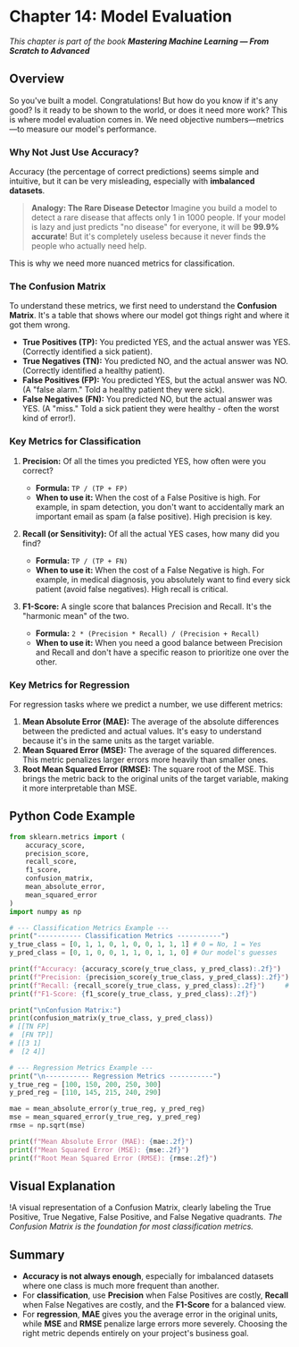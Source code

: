 # Chapter 14: Model Evaluation

_This chapter is part of the book **Mastering Machine Learning — From Scratch to Advanced**_

## Overview

So you've built a model. Congratulations! But how do you know if it's any good? Is it ready to be shown to the world, or does it need more work? This is where model evaluation comes in. We need objective numbers—metrics—to measure our model's performance.

### Why Not Just Use Accuracy?

Accuracy (the percentage of correct predictions) seems simple and intuitive, but it can be very misleading, especially with **imbalanced datasets**.

> **Analogy: The Rare Disease Detector**
> Imagine you build a model to detect a rare disease that affects only 1 in 1000 people. If your model is lazy and just predicts "no disease" for everyone, it will be **99.9% accurate**! But it's completely useless because it never finds the people who actually need help.

This is why we need more nuanced metrics for classification.

### The Confusion Matrix

To understand these metrics, we first need to understand the **Confusion Matrix**. It's a table that shows where our model got things right and where it got them wrong.

-   **True Positives (TP):** You predicted YES, and the actual answer was YES. (Correctly identified a sick patient).
-   **True Negatives (TN):** You predicted NO, and the actual answer was NO. (Correctly identified a healthy patient).
-   **False Positives (FP):** You predicted YES, but the actual answer was NO. (A "false alarm." Told a healthy patient they were sick).
-   **False Negatives (FN):** You predicted NO, but the actual answer was YES. (A "miss." Told a sick patient they were healthy - often the worst kind of error!).

### Key Metrics for Classification

1.  **Precision:** Of all the times you predicted YES, how often were you correct?
    -   **Formula:** `TP / (TP + FP)`
    -   **When to use it:** When the cost of a False Positive is high. For example, in spam detection, you don't want to accidentally mark an important email as spam (a false positive). High precision is key.

2.  **Recall (or Sensitivity):** Of all the actual YES cases, how many did you find?
    -   **Formula:** `TP / (TP + FN)`
    -   **When to use it:** When the cost of a False Negative is high. For example, in medical diagnosis, you absolutely want to find every sick patient (avoid false negatives). High recall is critical.

3.  **F1-Score:** A single score that balances Precision and Recall. It's the "harmonic mean" of the two.
    -   **Formula:** `2 * (Precision * Recall) / (Precision + Recall)`
    -   **When to use it:** When you need a good balance between Precision and Recall and don't have a specific reason to prioritize one over the other.

### Key Metrics for Regression

For regression tasks where we predict a number, we use different metrics:

1.  **Mean Absolute Error (MAE):** The average of the absolute differences between the predicted and actual values. It's easy to understand because it's in the same units as the target variable.
2.  **Mean Squared Error (MSE):** The average of the squared differences. This metric penalizes larger errors more heavily than smaller ones.
3.  **Root Mean Squared Error (RMSE):** The square root of the MSE. This brings the metric back to the original units of the target variable, making it more interpretable than MSE.

## Python Code Example

```python
from sklearn.metrics import (
    accuracy_score,
    precision_score,
    recall_score,
    f1_score,
    confusion_matrix,
    mean_absolute_error,
    mean_squared_error
)
import numpy as np

# --- Classification Metrics Example ---
print("----------- Classification Metrics -----------")
y_true_class = [0, 1, 1, 0, 1, 0, 0, 1, 1, 1] # 0 = No, 1 = Yes
y_pred_class = [0, 1, 0, 0, 1, 1, 0, 1, 1, 0] # Our model's guesses

print(f"Accuracy: {accuracy_score(y_true_class, y_pred_class):.2f}")
print(f"Precision: {precision_score(y_true_class, y_pred_class):.2f}") # 4 / (4+1) = 0.80
print(f"Recall: {recall_score(y_true_class, y_pred_class):.2f}")     # 4 / (4+2) = 0.67
print(f"F1-Score: {f1_score(y_true_class, y_pred_class):.2f}")

print("\nConfusion Matrix:")
print(confusion_matrix(y_true_class, y_pred_class))
# [[TN FP]
#  [FN TP]]
# [[3 1]
#  [2 4]]

# --- Regression Metrics Example ---
print("\n----------- Regression Metrics -----------")
y_true_reg = [100, 150, 200, 250, 300]
y_pred_reg = [110, 145, 215, 240, 290]

mae = mean_absolute_error(y_true_reg, y_pred_reg)
mse = mean_squared_error(y_true_reg, y_pred_reg)
rmse = np.sqrt(mse)

print(f"Mean Absolute Error (MAE): {mae:.2f}")
print(f"Mean Squared Error (MSE): {mse:.2f}")
print(f"Root Mean Squared Error (RMSE): {rmse:.2f}")
```

## Visual Explanation

!A visual representation of a Confusion Matrix, clearly labeling the True Positive, True Negative, False Positive, and False Negative quadrants.
*The Confusion Matrix is the foundation for most classification metrics.*

## Summary

- **Accuracy is not always enough**, especially for imbalanced datasets where one class is much more frequent than another.
- For **classification**, use **Precision** when False Positives are costly, **Recall** when False Negatives are costly, and the **F1-Score** for a balanced view.
- For **regression**, **MAE** gives you the average error in the original units, while **MSE** and **RMSE** penalize large errors more severely. Choosing the right metric depends entirely on your project's business goal.